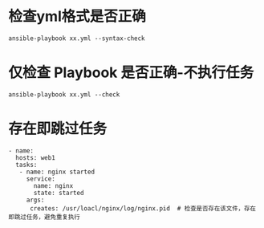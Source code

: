 # 检查yml格式是否正确

```shell
ansible-playbook xx.yml --syntax-check
```

# 仅检查 Playbook 是否正确-不执行任务

```shell
ansible-playbook xx.yml --check
```

# 存在即跳过任务

```shell
- name:
  hosts: web1
  tasks:
   - name: nginx started
     service: 
       name: nginx
       state: started
     args:
      creates: /usr/loacl/nginx/log/nginx.pid  # 检查是否存在该文件，存在即跳过任务，避免重复执行
```

